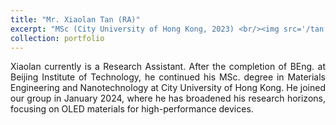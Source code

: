 ```yaml
---
title: "Mr. Xiaolan Tan (RA)"
excerpt: "MSc (City University of Hong Kong, 2023) <br/><img src='/tan.jpg'>"
collection: portfolio
---
```

<div style="text-align: justify">
Xiaolan currently is a Research Assistant. After the completion of BEng. at Beijing Institute of Technology, he continued his MSc. degree in Materials Engineering and Nanotechnology at City University of Hong Kong. He joined our group in January 2024, where he has broadened his research horizons, focusing on OLED materials for high-performance devices.
</div>
